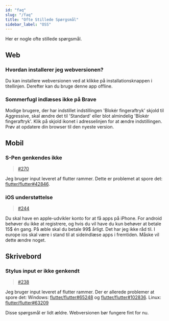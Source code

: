 ```yaml
---
id: "faq"
slug: "/faq"
title: "Ofte Stillede Spørgsmål"
sidebar_label: "OSS"
---
```


Her er nogle ofte stillede spørgsmål.

## Web

### Hvordan installerer jeg webversionen?

Du kan installere webversionen ved at klikke på installationsknappen i titellinjen. Derefter kan du bruge denne app offline.

### Sommerfugl indlæses ikke på Brave

Modige brugere, der har indstillet indstillingen 'Blokér fingeraftryk' skjold til Aggressive, skal ændre det til 'Standard' eller blot almindelig 'Blokér fingeraftryk'. Klik på skjold ikonet i adresselinjen for at ændre indstillingen. Prøv at opdatere din browser til den nyeste version.

## Mobil

### S-Pen genkendes ikke

> [#270](https://github.com/LinwoodDev/Butterfly/issues/270)

Jeg bruger input leveret af flutter rammer. Dette er problemet at spore det: [flutter/flutter#42846](https://github.com/flutter/flutter/issues/42846).

### iOS understøttelse

> [#244](https://github.com/LinwoodDev/Butterfly/issues/244)

Du skal have en apple-udvikler konto for at få apps på iPhone. For android behøver du ikke at registrere, og hvis du vil have du kun behøver at betale 15$ én gang. På æble skal du betale 99$ årligt. Det har jeg ikke råd til. I europe ios skal være i stand til at sideindlæse apps i fremtiden. Måske vil dette ændre noget.

## Skrivebord

### Stylus input er ikke genkendt

> [#238](https://github.com/LinwoodDev/Butterfly/issues/238)

Jeg bruger input leveret af flutter rammer. Der er allerede problemer at spore det: Windows: [flutter/flutter#65248](https://github.com/flutter/flutter/issues/65248) og [flutter/flutter#102836](https://github.com/flutter/flutter/issues/102836). Linux: [flutter/flutter#63209](https://github.com/flutter/flutter/issues/63209)

Disse spørgsmål er lidt ældre. Webversionen bør fungere fint for nu.
